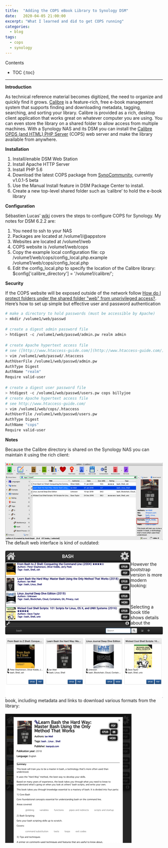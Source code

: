 ```yaml
---
title:  "Adding the COPS eBook Library to Synology DSM"
date:   2020-04-05 21:00:00
excerpt: "What I learned and did to get COPS running"
categories:
  - blog
tags:
  - cops
  - synology
---
```

Contents
* TOC
{:toc}
<hr/>

__Introduction__

As technical reference material becomes digitized, the need to organize and quickly find it grows. [Calibre](https://calibre-ebook.com/) is a feature-rich, free e-book management system that supports finding and downloading metadata, tagging, searching, and sorting your library. Calibre is provided as a rich, desktop client application that works great on whatever computer you are using. You can even store the library on a shared folder to allow access from multiple machines. With a Synology NAS and its DSM you can install the [Calibre OPDS (and HTML) PHP Server](https://blog.slucas.fr/projects/calibre-opds-php-server/)  (COPS) web server and make the library available from anywhere.


__Installation__

1. Install/enable DSM Web Station
1. Install Apache HTTP Server
1. Install PHP 5.6
1. Download the latest COPS package from [SynoCommunity](https://synocommunity.com/package/cops), currently v1.0.1-5 beta
1. Use the Manual Install feature in DSM Package Center to install.
1. Create a new top-level shared folder such as ‘calibre’ to hold the e-book library


__Configuration__

Sébastien Lucas’ [wiki](https://github.com/seblucas/cops/wiki) covers the steps to configure COPS for Synology. My notes for DSM 6.2.2 are:

1. You need to ssh to your NAS
1. Packages are located at /volume1/@appstore
1. Websites are located at /volume1/web
1. COPS website is /volume1/web/cops
1. Copy the example local configuration file: cp /volume1/web/cops/config_local.php.example /volume1/web/cops/config_local.php
1. Edit the config_local.php to specify the location of the Calibre library: $config['calibre_directory'] = '/volume1/calibre/';

__Security__

If the COPS website will be exposed outside of the network follow [How do I protect folders under the shared folder "web" from unprivileged access?](https://www.synology.com/sv-se/knowledgebase/DSM/tutorial/Management/How_do_I_protect_my_folders_in_the_quot_web_quot_shared_folder_from_unprivileged_access). Here’s how to set up simple but effective user and password authentication

```bash
# make a directory to hold passwords (must be accessible by Apache)
> mkdir /volume1/web/passwd

# create a digest admin password file
> htdigest -c /volume1/web/passwd/admin.pw realm admin

# create Apache hypertext access file
# see ([http://www.htaccess-guide.com/](http://www.htaccess-guide.com/))
> vim /volume1/web/passwd/.htaccess
AuthUserFile /volume1/web/passwd/admin.pw
AuthType Digest
AuthName "realm"
Require valid-user

# create a digest user password file
> htdigest -c /volume1/web/passwd/users.pw cops billyjoe
# create Apache hypertext access file
# see http://www.htaccess-guide.com/
> vim /volume1/web/cops/.htaccess
AuthUserFile /volume1/web/passwd/users.pw
AuthType Digest
AuthName "cops"
Require valid-user
```

__Notes__

Because the Calibre directory is shared on the Synology NAS you can maintain it using the rich client:
<br/><br/>
<a href="/assets/images/posts/calibre.png"> <img style="background-image: none; border-right-width: 0px; padding-left: 0px; padding-right: 0px; display: inline; float: left; border-top-width: 0px; border-bottom-width: 0px; border-left-width: 0px; padding-top: 0px" title="calibre" border="0" alt="calibre" align="right" src="/assets/images/posts/calibre_thumb.png" /></a>
<br/><br/>
The default web interface is kind of outdated:
<br/><br/>
<a href="/assets/images/posts/COPS-default.png"> <img style="background-image: none; border-right-width: 0px; padding-left: 0px; padding-right: 0px; display: inline; float: left; border-top-width: 0px; border-bottom-width: 0px; border-left-width: 0px; padding-top: 0px" title="COPS-default" border="0" alt="COPS-default" align="right" src="/assets/images/posts/COPS-default_thumb.png" /></a>
<br/><br/>
However the bootstrap version is more modern looking:
<br/><br/>
<a href="/assets/images/posts/COPS-bootstrap.png"> <img style="background-image: none; border-right-width: 0px; padding-left: 0px; padding-right: 0px; display: inline; float: left; border-top-width: 0px; border-bottom-width: 0px; border-left-width: 0px; padding-top: 0px" title="COPS-bootstrap" border="0" alt="COPS-bootstrap" align="right" src="/assets/images/posts/COPS-bootstrap_thumb.png" /></a>
<br/><br/>
Selecting a book title shows details about the book, including metadata and links to download various formats from the library:
<br/><br/>
<a href="/assets/images/posts/COPS-default-details.png"> <img style="background-image: none; border-right-width: 0px; padding-left: 0px; padding-right: 0px; display: inline; float: left; border-top-width: 0px; border-bottom-width: 0px; border-left-width: 0px; padding-top: 0px" title="COPS-default-details" border="0" alt="COPS-default-details" align="right" src="/assets/images/posts/COPS-default-details_thumb.png" /></a>
<br/>